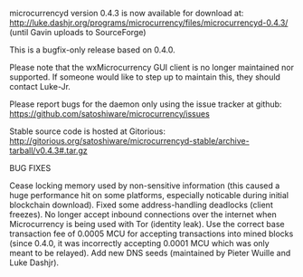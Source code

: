 microcurrencyd version 0.4.3 is now available for download at:
http://luke.dashjr.org/programs/microcurrency/files/microcurrencyd-0.4.3/ (until Gavin uploads to SourceForge)

This is a bugfix-only release based on 0.4.0.

Please note that the wxMicrocurrency GUI client is no longer maintained nor supported. If someone would like to step up to maintain this, they should contact Luke-Jr.

Please report bugs for the daemon only using the issue tracker at github:
https://github.com/satoshiware/microcurrency/issues

Stable source code is hosted at Gitorious:
http://gitorious.org/satoshiware/microcurrencyd-stable/archive-tarball/v0.4.3#.tar.gz

BUG FIXES

Cease locking memory used by non-sensitive information (this caused a huge performance hit on some platforms, especially noticable during initial blockchain download).
Fixed some address-handling deadlocks (client freezes).
No longer accept inbound connections over the internet when Microcurrency is being used with Tor (identity leak).
Use the correct base transaction fee of 0.0005 MCU for accepting transactions into mined blocks (since 0.4.0, it was incorrectly accepting 0.0001 MCU which was only meant to be relayed).
Add new DNS seeds (maintained by Pieter Wuille and Luke Dashjr).

